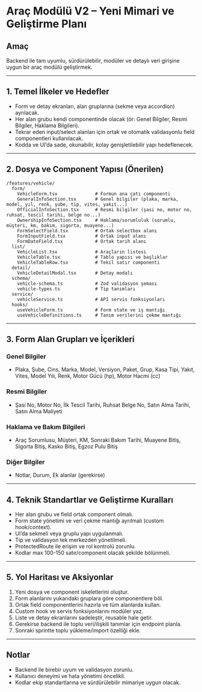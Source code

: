 # Araç Modülü V2 – Yeni Mimari ve Geliştirme Planı

## Amaç
Backend ile tam uyumlu, sürdürülebilir, modüler ve detaylı veri girişine uygun bir araç modülü geliştirmek.

---

## 1. Temel İlkeler ve Hedefler
- Form ve detay ekranları, alan gruplarına (sekme veya accordion) ayrılacak.
- Her alan grubu kendi componentinde olacak (ör: Genel Bilgiler, Resmi Bilgiler, Haklama Bilgileri).
- Tekrar eden input/select alanları için ortak ve otomatik validasyonlu field componentleri kullanılacak.
- Kodda ve UI’da sade, okunabilir, kolay genişletilebilir yapı hedeflenecek.

---

## 2. Dosya ve Component Yapısı (Önerilen)

```
/features/vehicle/
  form/
    VehicleForm.tsx              # Formun ana çatı componenti
    GeneralInfoSection.tsx       # Genel bilgiler (plaka, marka, model, yıl, renk, şube, tip, vites, yakıt...)
    OfficialInfoSection.tsx      # Resmi bilgiler (şasi no, motor no, ruhsat, tescil tarihi, belge no...)
    OwnershipInfoSection.tsx     # Haklama/sorumluluk (sorumlu, müşteri, km, bakım, sigorta, muayene...)
    FormSelectField.tsx          # Ortak selectbox alanı
    FormInputField.tsx           # Ortak input alanı
    FormDateField.tsx            # Ortak tarih alanı
  list/
    VehicleList.tsx              # Araçların listesi
    VehicleTable.tsx             # Tablo yapısı ve başlıklar
    VehicleTableRow.tsx          # Tekil satır componenti
  detail/
    VehicleDetailModal.tsx       # Detay modalı
  schema/
    vehicle-schema.ts            # Zod validasyon şeması
    vehicle-types.ts             # Tip tanımları
  service/
    vehicleService.ts            # API servis fonksiyonları
  hooks/
    useVehicleForm.ts            # Form state ve iş mantığı
    useVehicleDefinitions.ts     # Tanım verilerini çekme mantığı
```

---

## 3. Form Alan Grupları ve İçerikleri

### Genel Bilgiler
- Plaka, Şube, Cins, Marka, Model, Versiyon, Paket, Grup, Kasa Tipi, Yakıt, Vites, Model Yılı, Renk, Motor Gücü (hp), Motor Hacmi (cc)

### Resmi Bilgiler
- Şasi No, Motor No, İlk Tescil Tarihi, Ruhsat Belge No, Satın Alma Tarihi, Satın Alma Maliyeti

### Haklama ve Bakım Bilgileri
- Araç Sorumlusu, Müşteri, KM, Sonraki Bakım Tarihi, Muayene Bitiş, Sigorta Bitiş, Kasko Bitiş, Egzoz Pulu Bitiş

### Diğer Bilgiler
- Notlar, Durum, Ek alanlar (gerekirse)

---

## 4. Teknik Standartlar ve Geliştirme Kuralları
- Her alan grubu ve field ortak component olmalı.
- Form state yönetimi ve veri çekme mantığı ayrılmalı (custom hook/context).
- UI’da sekmeli veya gruplu yapı uygulanmalı.
- Tip ve validasyon tek merkezden yönetilmeli.
- ProtectedRoute ile erişim ve rol kontrolü zorunlu.
- Kodlar max 100-150 satır/component olacak şekilde bölünmeli.

---

## 5. Yol Haritası ve Aksiyonlar
1. Yeni dosya ve component iskeletlerini oluştur.
2. Form alanlarını yukarıdaki gruplara göre componentlere böl.
3. Ortak field componentlerini hazırla ve tüm alanlarda kullan.
4. Custom hook ve servis fonksiyonlarını modüler yaz.
5. Liste ve detay ekranlarını sadeleştir, reusable hale getir.
6. Gerekirse backend ile toplu veri/ilişkili tanımlar için endpoint planla.
7. Sonraki sprintte toplu yükleme/import özelliği ekle.

---

## Notlar
- Backend ile birebir uyum ve validasyon zorunlu.
- Kullanıcı deneyimi ve hata yönetimi öncelikli.
- Kodlar ekip standartlarına ve sürdürülebilir mimariye uygun olacak.

